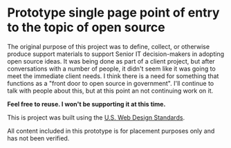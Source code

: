 # Prototype single page point of entry to the topic of open source

The original purpose of this project was to define, collect, or otherwise produce support materials to support Senior IT decision-makers in adopting open source ideas. It was being done as part of a client project, but after conversations with a number of people, it didn't seem like it was going to meet the immediate client needs. I think there is a need for something that functions as a "front door to open source in government". I'll continue to talk with people about this, but at this point an not continuing work on it.

**Feel free to reuse. I won't be supporting it at this time.**

This is project was built using the [U.S. Web Design Standards](https://github.com/18F/web-design-standards).

All content included in this prototype is for placement purposes only and has not been verified.
